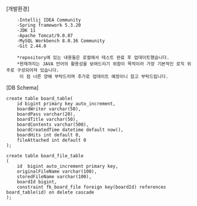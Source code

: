[개발환경]

        -Intellij IDEA Community 
        -Spring framework 5.3.20
        -JDK 11
	    -Apache Tomcat/9.0.87
        -MySQL Workbench 8.0.36 Community
	    -Git 2.44.0

        *repository에 있는 내용들은 로컬에서 테스트 완료 후 업데이트했습니다.
        *현재까지는 JAVA 언어의 활용성을 보여드리기 위함이 목적이라 가장 기본적인 로직 위주로 구성되어져 있습니다.
         이 점 너른 양해 부탁드리며 추가로 업데이트 예정이니 참고 부탁드립니다. 



[DB Schema]

    create table board_table(
        id bigint primary key auto_increment,
        boardWriter varchar(50),
        boardPass varchar(20),
        boardTitle varchar(50),
        boardContents varchar(500),
        boardCreatedTime datetime default now(),
        boardHits int default 0,
        fileAttached int default 0
    );
    
    create table board_file_table
    (
        id	bigint auto_increment primary key,
        originalFileName varchar(100),
        storedFileName varchar(100),
        boardId bigint,
        constraint fk_board_file foreign key(boardId) references board_table(id) on delete cascade
    );
